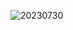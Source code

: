 ![20230730](https://github.com/touzishizheng/300w_in_stock_market/assets/136185373/818c3557-e0f0-4d3d-b12b-da8173356054)
